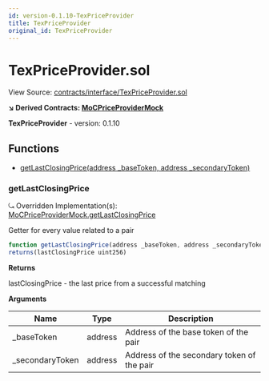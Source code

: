 ```yaml
---
id: version-0.1.10-TexPriceProvider
title: TexPriceProvider
original_id: TexPriceProvider
---
```


# TexPriceProvider.sol

View Source: [contracts/interface/TexPriceProvider.sol](../contracts/interface/TexPriceProvider.sol)

**↘ Derived Contracts: [MoCPriceProviderMock](MoCPriceProviderMock.md)**

**TexPriceProvider** - version: 0.1.10

## Functions

- [getLastClosingPrice(address _baseToken, address _secondaryToken)](#getlastclosingprice)

### getLastClosingPrice

⤿ Overridden Implementation(s): [MoCPriceProviderMock.getLastClosingPrice](MoCPriceProviderMock.md#getlastclosingprice)

Getter for every value related to a pair

```js
function getLastClosingPrice(address _baseToken, address _secondaryToken) external view
returns(lastClosingPrice uint256)
```

**Returns**

lastClosingPrice - the last price from a successful matching

**Arguments**

| Name        | Type           | Description  |
| ------------- |------------- | -----|
| _baseToken | address | Address of the base token of the pair | 
| _secondaryToken | address | Address of the secondary token of the pair | 

